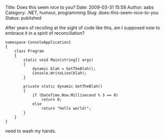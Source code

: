 Title: Does this seem nice to you?
Date: 2009-03-31 15:58
Author: aabs
Category: .NET, humour, programming
Slug: does-this-seem-nice-to-you
Status: published

After years of recoiling at the sight of code like this, am I supposed now to embrace it in a spirit of reconciliation?

``` {.wp-block-syntaxhighlighter-code}
namespace ConsoleApplication1
{
    class Program
    {
        static void Main(string[] args)
        {
            dynamic blah = GetTheBlah();
            Console.WriteLine(blah);
        }

        private static dynamic GetTheBlah()
        {
            if (DateTime.Now.Millisecond % 3 == 0)
                return 0;
            else
                return "hello world!";
        }
    }
}
```

need to wash my hands.
